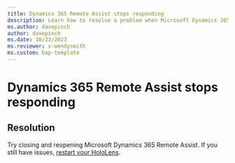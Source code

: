```yaml
---
title: Dynamics 365 Remote Assist stops responding
description: Learn how to resolve a problem when Microsoft Dynamics 365 Remote Assist app stops responding.
ms.author: davepinch
author: davepinch
ms.date: 10/23/2023
ms.reviewer: v-wendysmith
ms.custom: bap-template
---
```

# Dynamics 365 Remote Assist stops responding

## Resolution

Try closing and reopening Microsoft Dynamics 365 Remote Assist. If you still have issues, [restart your HoloLens](/hololens/hololens-recovery).
